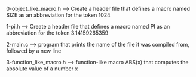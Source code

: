 0-object_like_macro.h --> Create a header file that defines a macro named SIZE as an abbreviation for the token 1024


1-pi.h --> Create a header file that defines a macro named PI as an abbreviation for the token 3.14159265359


2-main.c --> program that prints the name of the file it was compiled from, followed by a new line


3-function_like_macro.h --> function-like macro ABS(x) that computes the absolute value of a number x



